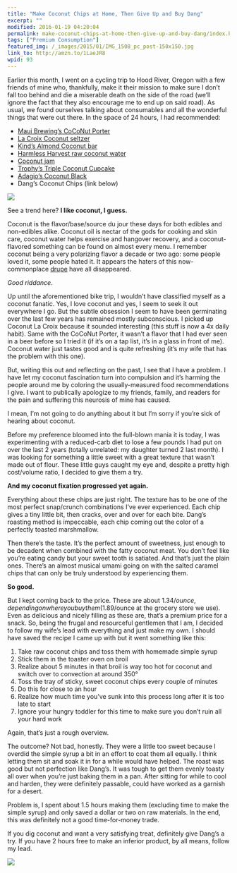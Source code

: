 ```yaml
---
title: "Make Coconut Chips at Home, Then Give Up and Buy Dang"
excerpt: ""
modified: 2016-01-19 04:20:04
permalink: make-coconut-chips-at-home-then-give-up-and-buy-dang/index.html
tags: ["Premium Consumption"]
featured_img: /_images/2015/01/IMG_1508_pc_post-150x150.jpg
link_to: http://amzn.to/1LaeJR8
wpid: 93
---
```



Earlier this month, I went on a cycling trip to Hood River, Oregon with a few friends of mine who, thankfully, make it their mission to make sure I don’t fall too behind and die a miserable death on the side of the road (we’ll ignore the fact that they also encourage me to end up on said road). As usual, we found ourselves talking about consumables and all the wonderful things that were out there. In the space of 24 hours, I had recommended:

- [Maui Brewing’s CoCoNut Porter](https://mauibrewingco.com/discover_beer/coconut-hiwa-porter/)
- [La Croix Coconut seltzer](http://amzn.to/1FttQ0T)
- [Kind’s Almond Coconut bar](http://amzn.to/1K30WuQ)
- [Harmless Harvest raw coconut water](http://amzn.to/1Ftu3RM)
- [Coconut jam](/coconut-jam-kopi-and-toast-singapore/)
- [Trophy’s Triple Coconut Cupcake](https://www.trophycupcakes.com/cupcake-flavors/triple-coconut)
- [Adagio’s Coconut Black](http://www.dpbolvw.net/click-3347836-10273722-1364330136000?url=http%3A%2F%2Fwww.adagio.com%2Fflavors%2Fcoconut.html&cjsku=20036)
- Dang’s Coconut Chips (link below)

![](/_images/2015/01/IMG_1508_pc_post.jpg)

See a trend here? **I like coconut, I guess.**

Coconut is the flavor/base/source du jour these days for both edibles and non-edibles alike. Coconut oil is nectar of the gods for cooking and skin care, coconut water helps exercise and hangover recovery, and a coconut-flavored something can be found on almost every menu. I remember coconut being a very polarizing flavor a decade or two ago: some people loved it, some people hated it. It appears the haters of this now-commonplace [drupe](https://en.wikipedia.org/?title=Coconut) have all disappeared.

*Good riddance.*

Up until the aforementioned bike trip, I wouldn’t have classified myself as a coconut fanatic. Yes, I love coconut and yes, I seem to seek it out everywhere I go. But the subtle obsession I seem to have been germinating over the last few years has remained mostly subconscious. I picked up Coconut La Croix because it sounded interesting (this stuff is now a 4x daily habit). Same with the CoCoNut Porter, it wasn’t a flavor that I had ever seen in a beer before so I tried it (if it’s on a tap list, it’s in a glass in front of me). Coconut water just tastes good and is quite refreshing (it’s my wife that has the problem with this one).

But, writing this out and reflecting on the past, I see that I have a problem. I have let my coconut fascination turn into compulsion and it’s harming the people around me by coloring the usually-measured food recommendations I give. I want to publically apologize to my friends, family, and readers for the pain and suffering this neurosis of mine has caused.

I mean, I’m not going to do anything about it but I’m sorry if you’re sick of hearing about coconut.

Before my preference bloomed into the full-blown mania it is today, I was experimenting with a reduced-carb diet to lose a few pounds I had put on over the last 2 years (totally unrelated: my daughter turned 2 last month). I was looking for something a little sweet with a great texture that wasn’t made out of flour. These little guys caught my eye and, despite a pretty high cost/volume ratio, I decided to give them a try.

**And my coconut fixation progressed yet again.**

Everything about these chips are just right. The texture has to be one of the most perfect snap/crunch combinations I’ve ever experienced. Each chip gives a tiny little bit, then cracks, over and over for each bite. Dang’s roasting method is impeccable, each chip coming out the color of a perfectly toasted marshmallow.

Then there’s the taste. It’s the perfect amount of sweetness, just enough to be decadent when combined with the fatty coconut meat. You don’t feel like you’re eating candy but your sweet tooth is satiated. And that’s just the plain ones. There’s an almost musical umami going on with the salted caramel chips that can only be truly understood by experiencing them.

**So good.**

But I kept coming back to the price. These are about $1.34/ounce, depending on where you buy them ($1.89/ounce at the grocery store we use). Even as delicious and nicely filling as these are, that’s a premium price for a snack. So, being the frugal and resourceful gentlemen that I am, I decided to follow my wife’s lead with everything and just make my own. I should have saved the recipe I came up with but it went something like this:

1. Take raw coconut chips and toss them with homemade simple syrup
2. Stick them in the toaster oven on broil
3. Realize about 5 minutes in that broil is way too hot for coconut and switch over to convection at around 350°
4. Toss the tray of sticky, sweet coconut chips every couple of minutes
5. Do this for close to an hour
6. Realize how much time you’ve sunk into this process long after it is too late to start
7. Ignore your hungry toddler for this time to make sure you don’t ruin all your hard work

Again, that’s just a rough overview.

The outcome? Not bad, honestly. They were a little too sweet because I overdid the simple syrup a bit in an effort to coat them all equally. I think letting them sit and soak it in for a while would have helped. The roast was good but not perfection like Dang’s. It was tough to get them evenly toasty all over when you’re just baking them in a pan. After sitting for while to cool and harden, they were definitely passable, could have worked as a garnish for a desert.

Problem is, I spent about 1.5 hours making them (excluding time to make the simple syrup) and only saved a dollar or two on raw materials. In the end, this was definitely not a good time-for-money trade.

If you dig coconut and want a very satisfying treat, definitely give Dang’s a try. If you have 2 hours free to make an inferior product, by all means, follow my lead.

![](/_images/2015/02/pc_logo_023.png)
